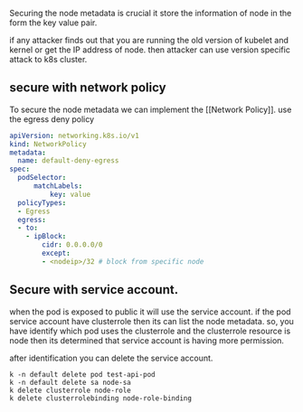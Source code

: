 Securing the node metadata is crucial it store the information of node in the form the key value pair.

if any attacker finds out that you are running the old version of kubelet and kernel or get the IP address of node. then attacker can use version specific attack to k8s cluster.

## secure with network policy
To secure the node metadata we can implement the [[Network Policy]].
use the egress deny policy 

```yaml
apiVersion: networking.k8s.io/v1
kind: NetworkPolicy
metadata:
  name: default-deny-egress
spec:
  podSelector: 
	  matchLabels:
		  key: value
  policyTypes:
  - Egress
  egress:
  - to:
    - ipBlock:
        cidr: 0.0.0.0/0
        except:
        - <nodeip>/32 # block from specific node
```

## Secure with service account.

when the pod is exposed to public it will use the service account. if the pod service account have clusterrole then its can list the node metadata. 
so, you have identify which pod uses the clusterrole and the clusterrole resource is node then its determined that service account is having more permission.

after identification you can delete the service account.

```
k -n default delete pod test-api-pod
k -n default delete sa node-sa
k delete clusterrole node-role
k delete clusterrolebinding node-role-binding
```






